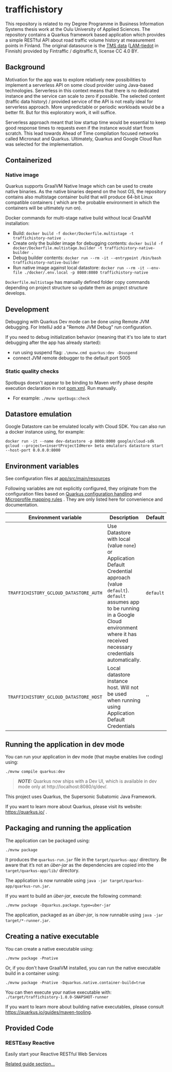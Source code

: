 # traffichistory

This repository is related to my Degree Programme in Business Information Systems thesis work at the Oulu University of
Applied Sciences. The repository contains a Quarkus framework based application which provides a simple RESTful API
about road traffic volume history at measurement points in Finland. The original datasource is
the [TMS data](https://www.digitraffic.fi/en/road-traffic/lam/) ([LAM-tiedot](https://www.digitraffic.fi/tieliikenne/lam/)
in Finnish) provided by Fintraffic / digitraffic.fi, license CC 4.0 BY.

## Background

Motivation for the app was to explore relatively new possibilities to implement a serverless API on some cloud provider
using Java-based technologies. Serverless in this context means that there is no dedicated instance and the service can
scale to zero if possible. The selected content (traffic data history) / provided service of the API is not really ideal
for serverless approach. More unpredictable or periodic workloads would be a better fit. But for this exploratory work,
it will suffice.

Serverless approach meant that low startup time would be essential to keep good response times to requests even if the
instance would start from scratch. This lead towards Ahead of Time compilation focused networks called Micronaut and
Quarkus. Ultimately, Quarkus and Google Cloud Run was selected for the implementation.

## Containerized

### Native image

Quarkus supports GraalVM Native Image which can be used to create native binaries. As the native binaries depend on the
host OS, the repository contains also multistage container build that will produce 64-bit Linux compatible containers (
which are the probable environment in which the containers will be ultimately run on).

Docker commands for multi-stage native build without local GraalVM installation:

* Build: `docker build -f docker/Dockerfile.multistage -t traffichistory-native .`
* Create only the builder image for debugging
  contents: `docker build -f docker/Dockerfile.multistage.builder -t traffichistory-native-builder .`
* Debug builder contents: `docker run --rm -it --entrypoint /bin/bash traffichistory-native-builder`
* Run native image against local datastore: `docker run --rm -it --env-file ./docker/.env.local -p 8080:8080 traffichistory-native`

`Dockerfile.multistage` has manually defined folder copy commands depending on project structure so update them as
project structure develops.

## Development

Debugging with Quarkus Dev mode can be done using Remote JVM debugging. For IntelliJ add a "Remote JVM Debug" run
configuration.

If you need to debug initialization behavior (meaning that it's too late to start debugging after the app has already
started):

* run using suspend flag: `.\mvnw.cmd quarkus:dev -Dsuspend`
* connect JVM remote debugger to the default port 5005

### Static quality checks

Spotbugs doesn't appear to be binding to Maven verify phase despite execution declaration in root [pom.xml](pom.xml). Run manually.

* For example: `./mvnw spotbugs:check`

## Datastore emulation

Google Datastore can be emulated locally with Cloud SDK. You can also run a docker instance using, for example:

`docker run -it --name dev-datastore -p 8000:8000 google/cloud-sdk gcloud --project=<insertProjectIdHere> beta emulators datastore start --host-port 0.0.0.0:8000`

## Environment variables

See configuration files at [app/src/main/resources](app/src/main/resources)

Following variables are not explicitly configured, they originate from the configuration files based
on [Quarkus configuration handling](https://quarkus.io/guides/config-reference)
and [Microprofile mapping rules](https://github.com/eclipse/microprofile-config/blob/master/spec/src/main/asciidoc/configsources.asciidoc#environment-variables-mapping-rules)
. They are only listed here for convenience and documentation.

| Environment variable                   | Description                                                                                                                                                                                                                        | Default   | Example                            |
|----------------------------------------|------------------------------------------------------------------------------------------------------------------------------------------------------------------------------------------------------------------------------------|-----------|------------------------------------|
| `TRAFFICHISTORY_GCLOUD_DATASTORE_AUTH` | Use Datastore with local (value `none`) or Application Default Credential approach (value `default`). `default` assumes app to be running in a Google Cloud environment where it has received necessary credentials automatically. | `default` | `none`                             |
| `TRAFFICHISTORY_GCLOUD_DATASTORE_HOST` | Local datastore instance host. Will not be used when running using Application Default Credentials                                                                                                                                 | ''        | `http://host.docker.internal:8000` |

## Running the application in dev mode

You can run your application in dev mode (that maybe enables live coding) using:

```shell script
./mvnw compile quarkus:dev
```

> **_NOTE:_**  Quarkus now ships with a Dev UI, which is available in dev mode only at http://localhost:8080/q/dev/.

This project uses Quarkus, the Supersonic Subatomic Java Framework.

If you want to learn more about Quarkus, please visit its website: https://quarkus.io/ .

## Packaging and running the application

The application can be packaged using:

```shell script
./mvnw package
```

It produces the `quarkus-run.jar` file in the `target/quarkus-app/` directory.
Be aware that it’s not an _über-jar_ as the dependencies are copied into the `target/quarkus-app/lib/` directory.

The application is now runnable using `java -jar target/quarkus-app/quarkus-run.jar`.

If you want to build an _über-jar_, execute the following command:

```shell script
./mvnw package -Dquarkus.package.type=uber-jar
```

The application, packaged as an _über-jar_, is now runnable using `java -jar target/*-runner.jar`.

## Creating a native executable

You can create a native executable using:

```shell script
./mvnw package -Pnative
```

Or, if you don't have GraalVM installed, you can run the native executable build in a container using:

```shell script
./mvnw package -Pnative -Dquarkus.native.container-build=true
```

You can then execute your native executable with: `./target/traffichistory-1.0.0-SNAPSHOT-runner`

If you want to learn more about building native executables, please consult https://quarkus.io/guides/maven-tooling.

## Provided Code

### RESTEasy Reactive

Easily start your Reactive RESTful Web Services

[Related guide section...](https://quarkus.io/guides/getting-started-reactive#reactive-jax-rs-resources)
